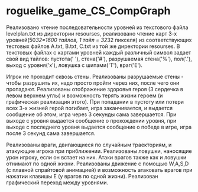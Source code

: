 # roguelike_game_CS_CompGraph

Реализовано чтение последовательности уровней из текстового файла levelplan.txt из директории resourses, реализовано чтение карт 3-х уровней(50*32=1600 тайлов, 1 тайл = 32*32 пикселя) из соответствующих тестовых файлов A.txt, B.txt, C.txt из той же директории resourses. В текстовых файлах с картами уровней каждый различный символ задает свой вид тайлов: пустота(' '), стена('#'), разрушаемая стена('%'), пол('.'), выход с уровня('x'), ловушка с шипами('T'), враг('E'). 

Игрок не проходит сквозь стены. Реализованы разрушаемые стены - чтобы разрушить их, надо просто пройти через них, после чего они пропадают. Реализованы отображение здоровья героя (3 сердечка в левом верхнем углы) и возможность терять жизни героем (и графическая реализация этого). При попадании в пустоту или потери всех 3-х жизней герой погибает, игра заканчивается, и выдается сообщение об этом, игра через 3 секунды сама завершается. При выходе с уровня выдается сообщение о прохождении уровня, при выходе с последнего уровня выдается сообщение о победе в игре, игра после 3 секунд сама завершается. 

Реализованы враги, двигающиеся по случайным траекториям, и атакующие игрока при приближении. Реализованы ловушки, наносящие урон игроку, если он встает на них. Атаки врагов также как и ловушки отнимают по одной жизни. Реализованы движение с помощью W,A,S,D (с плавной спрайтовой анимацией) и возможность атаковать врагов при нажатии клавишы E (у врагов по одной жизни). Реализован графический переход между уровнями.
